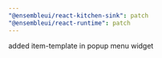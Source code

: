 ```yaml
---
"@ensembleui/react-kitchen-sink": patch
"@ensembleui/react-runtime": patch
---
```


added item-template in popup menu widget

